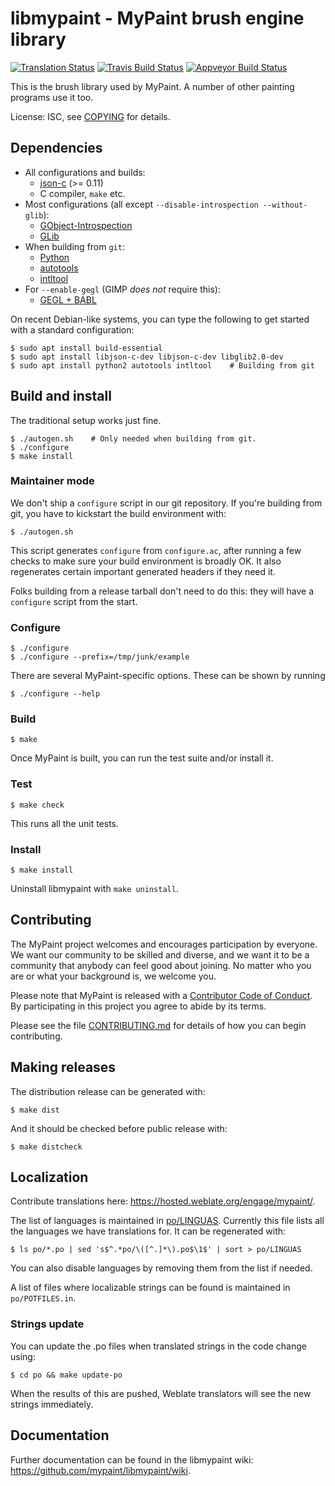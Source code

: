 # libmypaint - MyPaint brush engine library

[![Translation Status](https://hosted.weblate.org/widgets/mypaint/libmypaint/svg-badge.svg)](https://hosted.weblate.org/engage/mypaint/?utm_source=widget)
[![Travis Build Status](https://travis-ci.org/mypaint/libmypaint.svg?branch=master)](https://travis-ci.org/mypaint/libmypaint)
[![Appveyor Build Status](https://ci.appveyor.com/api/projects/status/github/mypaint/libmypaint?branch=master&svg=true)](https://ci.appveyor.com/project/jonnor/libmypaint)

This is the brush library used by MyPaint. A number of other painting
programs use it too.

License: ISC, see [COPYING](./COPYING) for details.

## Dependencies

* All configurations and builds:
  - [json-c](https://github.com/json-c/json-c/wiki) (>= 0.11)
  - C compiler, `make` etc.
* Most configurations (all except `--disable-introspection --without-glib`):
  - [GObject-Introspection](https://live.gnome.org/GObjectIntrospection)
  - [GLib](https://wiki.gnome.org/Projects/GLib)
* When building from `git`:
  - [Python](http://python.org/)
  - [autotools](https://en.wikipedia.org/wiki/GNU_Build_System)
  - [intltool](https://freedesktop.org/wiki/Software/intltool/)
* For `--enable-gegl` (GIMP *does not* require this):
  - [GEGL + BABL](http://gegl.org/)

On recent Debian-like systems, you can type the following
to get started with a standard configuration:

    $ sudo apt install build-essential
    $ sudo apt install libjson-c-dev libjson-c-dev libglib2.0-dev
    $ sudo apt install python2 autotools intltool    # Building from git

## Build and install

The traditional setup works just fine.

    $ ./autogen.sh    # Only needed when building from git.
    $ ./configure
    $ make install

### Maintainer mode

We don't ship a `configure` script in our git repository. If you're
building from git, you have to kickstart the build environment with:

    $ ./autogen.sh

This script generates `configure` from `configure.ac`, after running a
few checks to make sure your build environment is broadly OK. It also
regenerates certain important generated headers if they need it.

Folks building from a release tarball don't need to do this: they will
have a `configure` script from the start.

### Configure

    $ ./configure
    $ ./configure --prefix=/tmp/junk/example

There are several MyPaint-specific options.
These can be shown by running

    $ ./configure --help

### Build

    $ make

Once MyPaint is built, you can run the test suite and/or install it.

### Test

    $ make check

This runs all the unit tests.

### Install

    $ make install

Uninstall libmypaint with `make uninstall`.

## Contributing

The MyPaint project welcomes and encourages participation by everyone.
We want our community to be skilled and diverse,
and we want it to be a community that anybody can feel good about joining.
No matter who you are or what your background is, we welcome you.

Please note that MyPaint is released with a
[Contributor Code of Conduct](CODE_OF_CONDUCT.md).
By participating in this project you agree to abide by its terms.

Please see the file [CONTRIBUTING.md](CONTRIBUTING.md)
for details of how you can begin contributing.

## Making releases

The distribution release can be generated with:

    $ make dist

And it should be checked before public release with:

    $ make distcheck

## Localization

Contribute translations here: <https://hosted.weblate.org/engage/mypaint/>.

The list of languages is maintained in [po/LINGUAS](po/LINGUAS).
Currently this file lists all the languages we have translations for.
It can be regenerated with:

    $ ls po/*.po | sed 's$^.*po/\([^.]*\).po$\1$' | sort > po/LINGUAS

You can also disable languages by removing them from the list if needed.

A list of files where localizable strings can be found is maintained
in `po/POTFILES.in`.

### Strings update

You can update the .po files when translated strings in the code change
using:

    $ cd po && make update-po

When the results of this are pushed, Weblate translators will see the
new strings immediately.

## Documentation

Further documentation can be found in the libmypaint wiki:
<https://github.com/mypaint/libmypaint/wiki>.
